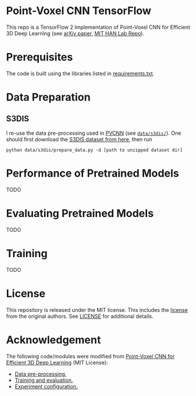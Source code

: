 # Point-Voxel CNN TensorFlow
This repo is a TensorFlow 2 Implementation of Point-Voxel CNN for Efficient 3D Deep Learning (see [arXiv paper](https://arxiv.org/abs/1907.03739), [MIT HAN Lab Repo](https://github.com/mit-han-lab/pvcnn)).

# Prerequisites
The code is built using the libraries listed in [requirements.txt](https://github.com/zghera/pvcnn-tf/blob/master/requirements.txt).

# Data Preparation
## S3DIS
I re-use the data pre-processing used in [PVCNN](https://github.com/mit-han-lab/pvcnn) (see [`data/s3dis/`](data/s3dis/prepare_data.py)). One should first download the [S3DIS dataset from here](http://buildingparser.stanford.edu/dataset.html), then run
```
python data/s3dis/prepare_data.py -d [path to unzipped dataset dir]
```

# Performance of Pretrained Models
TODO

# Evaluating Pretrained Models
TODO


# Training
TODO


# License 
This repository is released under the MIT license. This includes the [license](https://github.com/mit-han-lab/pvcnn/blob/master/LICENSE) from the original authors. See [LICENSE](https://github.com/zghera/pvcnn-tf/blob/master/LICENSE) for additional details.

# Acknowledgement
The following code/modules were modified from [Point-Voxel CNN for Efficient 3D Deep Learning](https://github.com/mit-han-lab/pvcnn) (MIT License):
* [Data pre-processing.](https://github.com/zghera/pvcnn-tf/blob/master/data/s3dis/prepare_data.py)
* [Training and evaluation.](https://github.com/zghera/pvcnn-tf/blob/master/train.py)
* [Experiment configuration.](https://github.com/zghera/pvcnn-tf/blob/master/utils/config.py)
